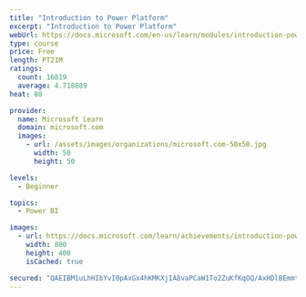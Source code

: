 ```yaml
---
title: "Introduction to Power Platform"
excerpt: "Introduction to Power Platform"
webUrl: https://docs.microsoft.com/en-us/learn/modules/introduction-power-platform/
type: course
price: Free
length: PT21M
ratings:
  count: 16819
  average: 4.718889
heat: 80

provider:
  name: Microsoft Learn
  domain: microsoft.com
  images:
    - url: /assets/images/organizations/microsoft.com-50x50.jpg
      width: 50
      height: 50

levels:
  - Beginner

topics:
  - Power BI

images:
  - url: https://docs.microsoft.com/learn/achievements/introduction-power-platform-social.png
    width: 800
    height: 400
    isCached: true

secured: "QAEIBM1uLhHIbYvI0pAxGx4hKMKXjIA8vaPCaW1To2ZuKfKqOQ/AxHDlBEmmtLLjELY2apoFA2Ofu8p1zYg8XR1v1wXUad315n6WytEWnQKWiqI+bPO/ESq0FDCHOV+Bocvm6FRp33lJsZOACyFRVjgGPgij8bWj0JAsOtXQzmCgzMlVhDiNaSr+tIrBbeALsNOFc31szTf6be9RibhS/pbKT0fDwCImcDpEacDg/YdezpgULuzf1rfIJpwU13nWjhpNrj+2O5sYIQEz5AyNo9bOL0QPowrOvEF44IImTKGbxlVL97/AIyRI8qPix3CBw5wjUUj9zC/oGkd5yJAe03wJBpa6DTUT369WJm2vhByARxaQQFsCWO8Bb81tgWSC2sdypVPuKofvS6HXtmXsfuVM8esriMnLVdix0tTl8zNJKEfsaMc8J6jPLt4j7HeJ;vApLhyprCjFw9mJw8m9TWQ=="
---
```


